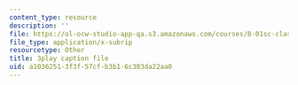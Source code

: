 ```yaml
---
content_type: resource
description: ''
file: https://ol-ocw-studio-app-qa.s3.amazonaws.com/courses/8-01sc-classical-mechanics-fall-2016/a10362513f3f57cfb3b16c303da22aa0_uRUAnKCyyig.vtt
file_type: application/x-subrip
resourcetype: Other
title: 3play caption file
uid: a1036251-3f3f-57cf-b3b1-6c303da22aa0
---
```

